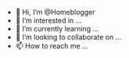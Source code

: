 - 👋 Hi, I’m @Homeblogger
- 👀 I’m interested in ...
- 🌱 I’m currently learning ...
- 💞️ I’m looking to collaborate on ...
- 📫 How to reach me ...

<!---
Homeblogger/Homeblogger is a ✨ special ✨ repository because its `README.md` (this file) appears on your GitHub profile.
You can click the Preview link to take a look at your changes.
--->

